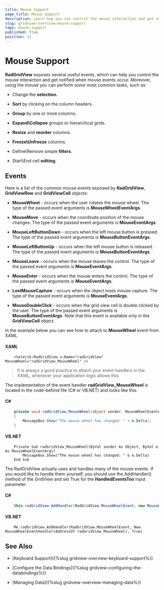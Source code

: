 ```yaml
---
title: Mouse Support
page_title: Mouse Support
description: Learn how you can control the mouse interaction and get notified when mouse events occur within RadGridView - Telerik's {{ site.framework_name }} DataGrid. 
slug: gridview-overview-mouse-support
tags: mouse,support
published: True
position: 11
---
```


# Mouse Support

__RadGridView__ exposes several useful events, which can help you control the mouse interaction and get notified when mouse events occur. Moreover, using the mouse you can perform some most common tasks, such as:

* Change the __selection.__

* __Sort__ by clicking on the column headers.

* __Group__ by one or more columns.

* __Expand\Collapse__ groups or hierarchical grids.

* __Resize__ and __reorder__ columns.

* __Freeze\Unfreeze__ columns.

* Define\Remove simple __filters__.

* Start\End cell __editing.__

## Events

Here is a list of the common mouse events exposed by __RadGridView__, __GridViewRow__ and __GridViewCell__ objects:

* __MouseWheel__ - occurs when the user rotates the mouse wheel. The type of the passed event arguments is __MouseWheelEventArgs__.

* __MouseMove__ - occurs when the coordinate position of the mouse changes. The type of the passed event arguments is __MouseEventArgs__.

* __MouseLeftButtonDown__ - occurs when the left mouse button is pressed. The type of the passed event arguments is __MouseButtonEventArgs__.

* __MouseLeftButtonUp__ - occurs when the left mouse button is released. The type of the passed event arguments is __MouseButtonEventArgs__.

* __MouseLeave__ - occurs when the mouse leaves the control. The type of the passed event arguments is __MouseEventArgs__.

* __MouseEnter__ - occurs when the mouse enters the control. The type of the passed event arguments is __MouseEventArgs__.

* __LostMouseCapture__ - occurs when the object loses mouse capture. The type of the passed event arguments is __MouseEventArgs__.

* __MouseDoubleClick__ - occurs when the grid view cell is double clicked by the user. The type of the passed event arguments is __MouseButtonEventArgs__. Note that this event is available only in the __GridViewCell__ object.

In the example below you can see how to attach to __MouseWheel__ event from XAML.

#### __XAML__

```XAML
	<telerik:RadGridView x:Name="radGridView" MouseWheel="radGridView_MouseWheel" />
```


>It is always a good practice to attach your event handlers in the XAML, whenever your application logic allows this.

The implementation of the event handler __radGridView_MouseWheel__ is located in the code-behind file (C# or VB.NET) and looks like this:

#### __C#__

```C#
	private void radGridView_MouseWheel(object sender, MouseWheelEventArgs e)
	{
	    MessageBox.Show("The mouse wheel has changed: " + e.Delta);
	}
```

#### __VB.NET__

```VB.NET
	Private Sub radGridView_MouseWheel(ByVal sender As Object, ByVal e As MouseWheelEventArgs)
	    MessageBox.Show("The mouse wheel has changed: " & e.Delta)
	End Sub
```

The RadGridView actually uses and handles many of the mouse events. If you would like to handle them yourself, you should use the AddHandler() method of the GridView and set True for the __HandledEventsToo__ input parameter.
        

#### __C#__

```C#
	this.radGridView.AddHandler(RadGridView.MouseWheelEvent, new MouseWheelEventHandler(radGridView_MouseWheel), true);
```


#### __VB.NET__

```VB.NET
	Me.radGridView.AddHandler(RadGridView.MouseWheelEvent, New MouseWheelEventHandler(AddressOf radGridView_MouseWheel), True)
```


## See Also

 * [Keyboard Support]({%slug gridview-overview-keyboard-support%})

 * [Configure the Data Bindings]({%slug gridview-configuring-the-databindings%})

 * [Managing Data]({%slug gridview-overview-managing-data%})
